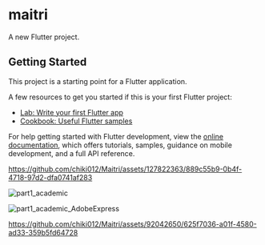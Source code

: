 # maitri

A new Flutter project.

## Getting Started

This project is a starting point for a Flutter application.

A few resources to get you started if this is your first Flutter project:

- [Lab: Write your first Flutter app](https://docs.flutter.dev/get-started/codelab)
- [Cookbook: Useful Flutter samples](https://docs.flutter.dev/cookbook)

For help getting started with Flutter development, view the
[online documentation](https://docs.flutter.dev/), which offers tutorials,
samples, guidance on mobile development, and a full API reference.




https://github.com/chiki012/Maitri/assets/127822363/889c55b9-0b4f-4718-97d2-dfa0741af283




![part1_academic](https://github.com/chiki012/Maitri/assets/92042650/a506a31a-451a-439a-9655-fae283e472b3)




![part1_academic_AdobeExpress](https://github.com/chiki012/Maitri/assets/92042650/97060e2c-92d7-4a6a-ab85-0fa6787ce4a4)



https://github.com/chiki012/Maitri/assets/92042650/625f7036-a01f-4580-ad33-359b5fd64728

